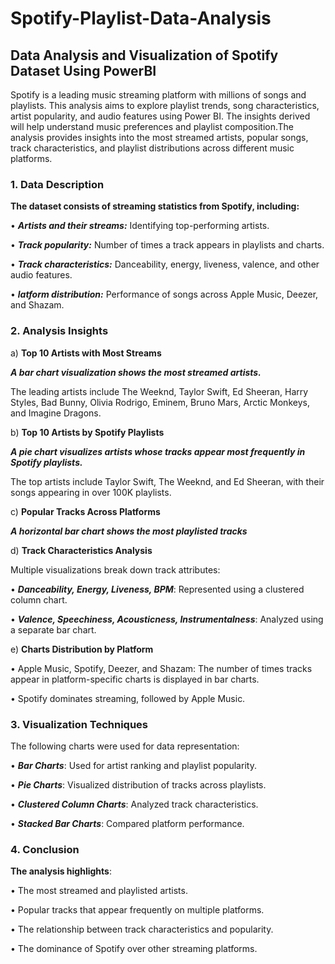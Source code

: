 # Spotify-Playlist-Data-Analysis
## Data Analysis and Visualization of Spotify Dataset Using PowerBI

Spotify is a leading music streaming platform with millions of songs and playlists. This analysis aims to explore playlist trends, song characteristics, artist popularity, and audio features using Power BI. The insights derived will help understand music preferences and playlist composition.The analysis provides insights into the most streamed artists, popular songs, track characteristics, and playlist distributions across different music platforms.

### 1. Data Description

**The dataset consists of streaming statistics from Spotify, including:**

•	***Artists and their streams:*** Identifying top-performing artists.

•	***Track popularity:*** Number of times a track appears in playlists and charts.

•	***Track characteristics:*** Danceability, energy, liveness, valence, and other audio features.

•	***latform distribution:*** Performance of songs across Apple Music, Deezer, and Shazam.

### 2. Analysis Insights
a) **Top 10 Artists with Most Streams**

***A bar chart visualization shows the most streamed artists.*** 

The leading artists include The Weeknd, Taylor Swift, Ed Sheeran, Harry Styles, Bad Bunny, Olivia Rodrigo, Eminem, Bruno Mars, Arctic Monkeys, and Imagine Dragons.

b) **Top 10 Artists by Spotify Playlists**

***A pie chart visualizes artists whose tracks appear most frequently in Spotify playlists.*** 

The top artists include Taylor Swift, The Weeknd, and Ed Sheeran, with their songs appearing in over 100K playlists.

c) **Popular Tracks Across Platforms**

***A horizontal bar chart shows the most playlisted tracks***

d) **Track Characteristics Analysis**

Multiple visualizations break down track attributes:

•	***Danceability, Energy, Liveness, BPM***: Represented using a clustered column chart.

•	***Valence, Speechiness, Acousticness, Instrumentalness***: Analyzed using a separate bar chart.

e) **Charts Distribution by Platform**

•	Apple Music, Spotify, Deezer, and Shazam: The number of times tracks appear in platform-specific charts is displayed in bar charts.

•	Spotify dominates streaming, followed by Apple Music.

### 3. Visualization Techniques
The following charts were used for data representation:

•	***Bar Charts***: Used for artist ranking and playlist popularity.

•	***Pie Charts***: Visualized distribution of tracks across playlists.

•	***Clustered Column Charts***: Analyzed track characteristics.

•	***Stacked Bar Charts***: Compared platform performance.

### 4. Conclusion
**The analysis highlights**:

•	The most streamed and playlisted artists.

•	Popular tracks that appear frequently on multiple platforms.

•	The relationship between track characteristics and popularity.

•	The dominance of Spotify over other streaming platforms.
 

